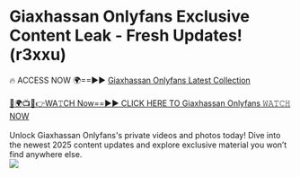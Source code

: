 # Giaxhassan Onlyfans Exclusive Content Leak - Fresh Updates! (r3xxu)

🔥 ACCESS NOW 🌍==►► <a href="https://tinyurl.com/kvy9nzfs" rel="nofollow">Giaxhassan Onlyfans Latest Collection</a>
<br><br>
[🔴🌍📺📱👉WA𝚃CH Now==►► CLICK HERE TO Giaxhassan Onlyfans 𝚆𝙰𝚃𝙲𝙷 NOW](https://tinyurl.com/kvy9nzfs)
<br><br>
Unlock Giaxhassan Onlyfans's private videos and photos today! Dive into the newest 2025 content updates and explore exclusive material you won’t find anywhere else.
<br>
<a href="https://tinyurl.com/kvy9nzfs" rel="nofollow" data-target="animated-image.originalLink"><img src="https://camo.githubusercontent.com/8a4f000d20f83aca3bf7ec5f350d767afa0574a8a352519fd8cfa583a6f93a33/68747470733a2f2f692e696d6775722e636f6d2f644a486b345a712e676966" data-canonical-src="https://i.imgur.com/dJHk4Zq.gif" style="max-width: 100%; display: inline-block;" data-target="animated-image.originalImage"></a>
<br>
